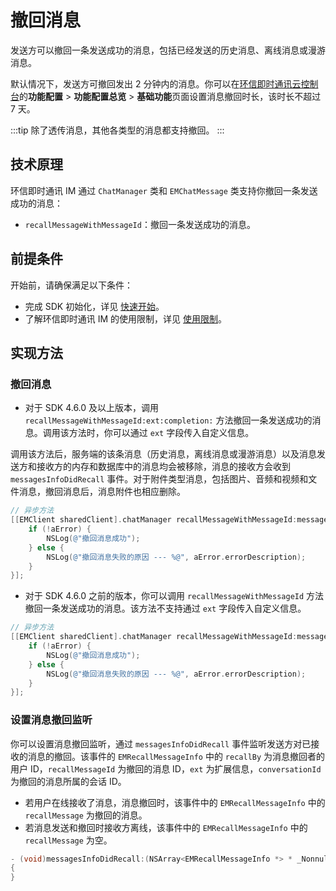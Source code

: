 # 撤回消息

<Toc />

发送方可以撤回一条发送成功的消息，包括已经发送的历史消息、离线消息或漫游消息。

默认情况下，发送方可撤回发出 2 分钟内的消息。你可以在[环信即时通讯云控制台](https://console.easemob.com/user/login)的**功能配置** > **功能配置总览** > **基础功能**页面设置消息撤回时长，该时长不超过 7 天。

:::tip
除了透传消息，其他各类型的消息都支持撤回。
:::

## 技术原理

环信即时通讯 IM 通过 `ChatManager` 类和 `EMChatMessage` 类支持你撤回一条发送成功的消息：

- `recallMessageWithMessageId`：撤回一条发送成功的消息。

## 前提条件

开始前，请确保满足以下条件：

- 完成 SDK 初始化，详见 [快速开始](quickstart.html)。
- 了解环信即时通讯 IM 的使用限制，详见 [使用限制](/product/limitation.html)。

## 实现方法

### 撤回消息

- 对于 SDK 4.6.0 及以上版本，调用 `recallMessageWithMessageId:ext:completion:` 方法撤回一条发送成功的消息。调用该方法时，你可以通过 `ext` 字段传入自定义信息。

调用该方法后，服务端的该条消息（历史消息，离线消息或漫游消息）以及消息发送方和接收方的内存和数据库中的消息均会被移除，消息的接收方会收到 `messagesInfoDidRecall` 事件。对于附件类型消息，包括图片、音频和视频和文件消息，撤回消息后，消息附件也相应删除。

```Objective-C
// 异步方法
[[EMClient sharedClient].chatManager recallMessageWithMessageId:messageId ext:@"extension info" completion:^(EMError *aError) {
    if (!aError) {
        NSLog(@"撤回消息成功");
    } else {
        NSLog(@"撤回消息失败的原因 --- %@", aError.errorDescription);
    }
}];
```

- 对于 SDK 4.6.0 之前的版本，你可以调用 `recallMessageWithMessageId` 方法撤回一条发送成功的消息。该方法不支持通过 `ext` 字段传入自定义信息。

```Objective-C
// 异步方法
[[EMClient sharedClient].chatManager recallMessageWithMessageId:messageId completion:^(EMError *aError) {
    if (!aError) {
        NSLog(@"撤回消息成功");
    } else {
        NSLog(@"撤回消息失败的原因 --- %@", aError.errorDescription);
    }
}];
```

### 设置消息撤回监听

你可以设置消息撤回监听，通过 `messagesInfoDidRecall` 事件监听发送方对已接收的消息的撤回。该事件的 `EMRecallMessageInfo` 中的 `recallBy` 为消息撤回者的用户 ID，`recallMessageId` 为撤回的消息 ID，`ext` 为扩展信息，`conversationId` 为撤回的消息所属的会话 ID。

- 若用户在线接收了消息，消息撤回时，该事件中的 `EMRecallMessageInfo` 中的 `recallMessage` 为撤回的消息。
- 若消息发送和撤回时接收方离线，该事件中的 `EMRecallMessageInfo` 中的 `recallMessage` 为空。

```Objective-C
- (void)messagesInfoDidRecall:(NSArray<EMRecallMessageInfo *> * _Nonnull)aRecallMessagesInfo;
{
}
```
